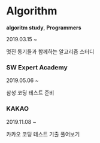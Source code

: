 # Algorithm


**algoritm study**, **Programmers**

2019.03.15 ~

멋진 동기들과 함께하는 알고리즘 스터디



### **SW Expert Academy**
2019.05.06 ~

삼성 코딩 테스트 준비


### **KAKAO**
2019.11.08 ~

카카오 코딩 테스트 기출 풀어보기
